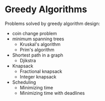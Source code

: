 # Greedy Algorithms

Problems solved by greedy algorithm design:
- coin change problem
- minimum spanning trees
    - Kruskal's algorithm
    - Prim's algorithm
- Shortest path in a graph
    - Djikstra
- Knapsack
    - Fractional knapsack 
    - Integer knapsack
- Scheduling
    - Minimizing time
    - Minimizing time with deadlines
